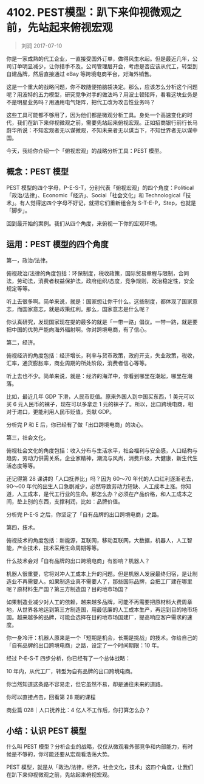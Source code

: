 # 4102. PEST模型：趴下来仰视微观之前，先站起来俯视宏观

> 刘润
2017-07-10

你是一家成熟的代工企业，一直接受国外订单，做得风生水起。但是最近几年，公司订单明显减少，让你措手不及。公司管理层开会，考虑是否应该从代工，转型到自建品牌，然后直接通过 eBay 等跨境电商平台，对海外销售。

这是一个重大的战略问题，你不敢随便拍脑袋决定。那么，应该怎么分析这个问题呢？用波特的五力模型，研究竞争对手的做法吗？用波士顿矩阵，看看这块业务是不是明星业务吗？用通用电气矩阵，把代工改为攻击性业务吗？

这些工具可能都不够用了，因为他们都是微观分析工具。身处一个高速变化的时代，我们在趴下来仰视微观之前，需要先站起来俯视宏观。正如招商银行前行长马蔚华所说：不知宏观者无以谋微观，不知未来者无以谋当下，不知世界者无以谋中国。

今天，我给你介绍一个「俯视宏观」的战略分析工具：PEST 模型。

## 概念：PEST 模型

PEST 模型的四个字母，P-E-S-T，分别代表「俯视宏观」的四个角度：Political「政治/法律」、Economic「经济」、Social「社会文化」和 Technological「技术」。有人觉得这四个字母不好记，就把它们重新组合为 S-T-E-P，Step，也就是「脚步」。

回到最开始的案例。我们从四个角度，来俯视一下你的宏观环境。

## 运用：PEST 模型的四个角度

第一，政治/法律。

俯视政治/法律的角度包括：环保制度，税收政策，国际贸易章程与限制，合同法，劳动法，消费者权益保护法，政府组织/态度，竞争规则，政治稳定性，安全规定等等。

听上去很多啊。简单来说，就是：国家想让你干什么。这些制度，都体现了国家意志，而国家意志，就是政策红利。那么，国家意志是什么呢？

你认真研究，发现国家现在提的最多的就是「一带一路」倡议。一带一路，就是要把中国的优势产能向海外辐射啊。你对跨境电商，有了信心。

第二，经济。

俯视经济的角度包括：经济增长，利率与货币政策，政府开支，失业政策，税收，汇率，通货膨胀率，商业周期的所处阶段，消费者信心等等。

听上去也不少。简单来说，就是：经济的海洋中，你看到哪里在潮起，哪里在潮落。

比如，最近几年 GDP 下滑，人民币贬值。原来外国人到中国买东西，1 美元可以买 6 元人民币的袜子，现在可以多拿走 1 元的袜子了。所以，出口跨境电商，相对于进口，更能利用人民币贬值，贡献 GDP。

分析完 P 和 E 后，你已经有了做「出口跨境电商」的决心。

第三，社会文化。

俯视社会文化的角度包括：收入分布与生活水平，社会福利与安全感，人口结构与趋势，劳动力供需关系，企业家精神，潮流与风尚，消费升级，大健康，新生代生活态度等等。

还记得第 28 课讲的「人口抚养比」吗？因为 60～70 年代的人口红利逐渐老去，90～00 年代的出生人口急剧减少，必然导致劳动力短缺、人工成本上涨。你知道，人工成本，是代工行业的生命。那怎么办？必须在产品价格，和人工成本之间，垫上别的东西，支撑利润，比如：品牌价值。

分析完 P-E-S 之后，你坚定了「自有品牌的出口跨境电商」之路。

第四，技术。

俯视技术的角度包括：新能源，互联网，移动互联网，大数据，机器人，人工智能，产业技术，技术采用生命周期等等。

什么技术会对「自有品牌的出口跨境电商」有影响？机器人？

机器人很重要，它将对冲人工成本上升的问题。但是机器人发展最终归宿，是让制造业不再需要人。如果制造业真不需要人了，那些国际品牌，会把工厂建在哪里呢？原材料生产国？第三方制造国？目的地市场国？

如果制造业减少对人工的依赖，越来越多品牌，可能不再需要把原材料大费周章地，从世界各地运到第三方制造国，用最低廉的人工成本生产，再运到目的地市场国。越来越多的品牌，可能会选择在目的地市场国建厂，提高响应客户需求的速度。

你一身冷汗：机器人原来是一个「短期是机会，长期是挑战」的技术。你给自己的「自有品牌的出口跨境电商」之路，设定了一个时间期限：10 年。

经过 P-E-S-T 四步分析，你已经有了一个总体战略：

10 年内，从代工厂，转型为自有品牌的出口跨境电商。

你当然知道这条路不容易走，但它虽然不易，却是通往未来的道路。

你可以直接点击，回看第 28 期的课程

商业篇 028｜人口抚养比：4 亿人不工作后，你打算怎么办？

## 小结：认识 PEST 模型

什么叫 PEST 模型？分析企业的战略，仅仅从微观看外部竞争和内部能力，有时候是不够的，你可能还要从宏观看浩荡大势。

PEST 模型，就是从「政治/法律，经济，社会文化，技术」这四个角度，让我们在趴下来仰视微观之前，先站起来俯视宏观。


